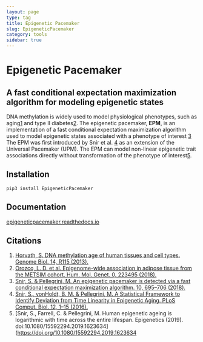 ```yaml
---
layout: page
type: tag
title: Epigenetic Pacemaker
slug: EpigeneticPacemaker
category: tools
sidebar: true
---
```


# Epigenetic Pacemaker
## A fast conditional expectation maximization algorithm for modeling epigenetic states

DNA methylation is widely used to model physiological phenotypes, such as 
aging[1](https://doi.org/10.1186/gb-2013-14-10-r115) and type II diabetes[2](https://doi.org/10.1093/hmg/ddy093). 
The epigenetic pacemaker, **EPM**, is an implementation of a fast conditional expectation maximization algorithm used to 
model epigenetic states associated with a phenotype of interest [3](https://doi.org/10.2217/epi-2017-0130) The EPM was first introduced by Snir et al. 
[4](https://doi.org/10.1371/journal.pcbi.1005183) as an extension of the Universal Pacemaker (UPM). The EPM can model non-linear 
epigenetic trait associations directly without transformation of the phenotype of interest[5](https://doi.org/10.1080/15592294.2019.1623634).

## Installation

```shell
pip3 install EpigeneticPacemaker
```

## Documentation

[epigeneticpacemaker.readthedocs.io](https://epigeneticpacemaker.readthedocs.io/en/latest/)

## Citations

1. [Horvath, S. DNA methylation age of human tissues and cell types. Genome Biol. 14, R115 (2013).](https://doi.org/10.1186/gb-2013-14-10-r115)
2. [Orozco, L. D. et al. Epigenome-wide association in adipose tissue from the METSIM cohort. Hum. Mol. Genet. 0, 223495 (2018).](https://doi.org/10.1093/hmg/ddy093)
3. [Snir, S. & Pellegrini, M. An epigenetic pacemaker is detected via a fast conditional expectation maximization algorithm. 10, 695–706 (2018).](https://doi.org/10.1371/journal.pcbi.1005183)
4. [Snir, S., vonHoldt, B. M. & Pellegrini, M. A Statistical Framework to Identify Deviation from Time Linearity in Epigenetic Aging. PLoS Comput. Biol. 12, 1–15 (2016).](https://doi.org/10.2217/epi-2017-0130)
5. [Snir, S., Farrell, C. & Pellegrini, M. Human epigenetic ageing is logarithmic with time across the entire lifespan. Epigenetics (2019). doi:10.1080/15592294.2019.1623634](https://doi.org/10.1080/15592294.2019.1623634
